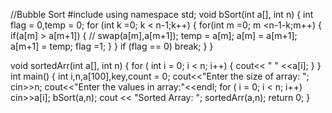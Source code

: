 //Bubble Sort
#include<iostream>
using namespace std;
void bSort(int a[], int n)
 {
    int flag = 0,temp = 0;
    for (int k =0; k < n-1;k++)
    {
        for(int m =0; m <n-1-k;m++)
        {
            if(a[m] > a[m+1])
            {
                // swap(a[m],a[m+1]);
                temp = a[m];
                a[m] = a[m+1];
                a[m+1] = temp;
                flag =1;
            }
        }
        if (flag == 0) break;
    }
 }

 void sortedArr(int a[], int n)
 {
  for ( int i = 0; i < n; i++)
     {
      cout<< " " <<a[i];
     }
 }
int main()
{
int i,n,a[100],key,count = 0;
cout<<"Enter the size of array: ";
cin>>n;
cout<<"Enter the values in array:"<<endl;
    for ( i = 0; i < n; i++) cin>>a[i];
bSort(a,n);
cout << "Sorted Array: ";
sortedArr(a,n);
 return 0;
}
